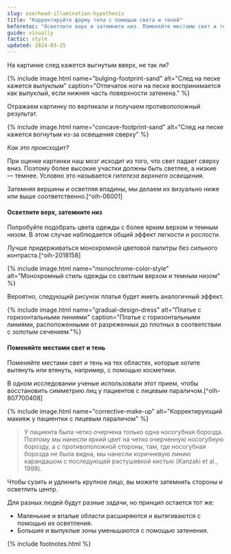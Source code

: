 ```yaml
---
slug: overhead-illumination-hypothesis
title: "Корректируйте форму тела с помощью света и теней"
beforetoc: "Осветлите верх и затемните низ. Поменяйте местами свет и тень."
guide: visually
tactic: style
updated: 2024-03-25
---
```

На картинке след кажется выгнутым вверх, не так ли?

{% include image.html name="bulging-footprint-sand" alt="След на песке кажется выпуклым" caption="Отпечаток ноги на песке воспринимается как выпуклый, если нижняя часть поверхности затенена." %}

Отражаем картинку по вертикали и получаем противоположный результат.

{% include image.html name="concave-footprint-sand" alt="След на песке кажется вогнутым из-за освещения сверху" %}

*Как это происходит?*

При оценке картинки наш мозг исходит из того, что свет падает сверху вниз. Поэтому более высокие участки должны быть светлее, а низкие — темнее. Условно это называется *гипотеза верхнего освещения*.

Затемняя вершины и осветляя впадины, мы делаем их визуально ниже или выше соответственно.[^oih-06001]

#### Осветлите верх, затемните низ

Попробуйте подобрать цвета одежды с более ярким верхом и темным низом. В этом случае наблюдается общий эффект легкости и рослости.

Лучше придерживаться монохромной цветовой палитры без сильного контраста.[^oih-2018158]

{% include image.html name="monochrome-color-style" alt="Монохромный стиль одежды со светлым верхом и темным низом" %}

Вероятно, следующий рисунок платья будет иметь аналогичный эффект.

{% include image.html name="gradual-design-dress" alt="Платье с горизонтальными линиями" caption="Платье с горизонтальными линиями, расположенными от разреженных до плотных в соответствии с золотым сечением."%}

#### Поменяйте местами свет и тень

Поменяйте местами свет и тень на тех областях, которые хотите вытянуть или втянуть, например, с помощью косметики.

В одном исследовании ученые использовали этот прием, чтобы восстановить симметрию лиц у пациентов с лицевым параличом.[^oih-807700408]

{% include image.html name="corrective-make-up" alt="Корректирующий макияж у пациентки с лицевым параличом" %}

> У пациента была четко очерчена только одна носогубная борозда. Поэтому мы нанесли яркий цвет на четко очерченную носогубную борозду, а с противоположной стороны, там, где носогубная борозда не была видна, мы нанесли коричневую линию карандашом с последующей растушевкой кистью (Kanzaki et al., 1998).

Чтобы сузить и удлинить крупное лицо, вы можете затемнить стороны и осветлить центр.

Для разных людей будут разные задачи, но принцип остается тот же:

- Маленькие и впалые области расширяются и вытягиваются с помощью их осветления.
- Большие и выпуклые зоны уменьшаются с помощью затенения.

{% include footnotes.html %}
